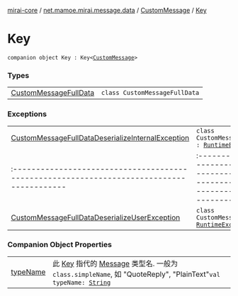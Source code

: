 [mirai-core](../../../index.md) / [net.mamoe.mirai.message.data](../../index.md) / [CustomMessage](../index.md) / [Key](./index.md)

# Key

`companion object Key : Key<`[`CustomMessage`](../index.md)`>`

### Types
|||
|:----------------------------------------------------------------------------------------|:---------------------------------------------------------------------------------------------------------------------------------------------------------------------------------------------------------|
| [CustomMessageFullData](-custom-message-full-data/index.md) | `class CustomMessageFullData` |

### Exceptions
|||
|:----------------------------------------------------------------------------------------|:---------------------------------------------------------------------------------------------------------------------------------------------------------------------------------------------------------|
| [CustomMessageFullDataDeserializeInternalException](-custom-message-full-data-deserialize-internal-exception/index.md) | `class CustomMessageFullDataDeserializeInternalException : `[`RuntimeException`](https://kotlinlang.org/api/latest/jvm/stdlib/kotlin/-runtime-exception/index.html) ||||
|:----------------------------------------------------------------------------------------|:---------------------------------------------------------------------------------------------------------------------------------------------------------------------------------------------------------|
| [CustomMessageFullDataDeserializeUserException](-custom-message-full-data-deserialize-user-exception/index.md) | `class CustomMessageFullDataDeserializeUserException : `[`RuntimeException`](https://kotlinlang.org/api/latest/jvm/stdlib/kotlin/-runtime-exception/index.html) |

### Companion Object Properties
|||
|:----------------------------------------------------------------------------------------|:---------------------------------------------------------------------------------------------------------------------------------------------------------------------------------------------------------|
| [typeName](type-name.md) | 此 [Key](../../-message/-key/index.md) 指代的 [Message](../../-message/index.md) 类型名. 一般为 `class.simpleName`, 如 "QuoteReply", "PlainText"`val typeName: `[`String`](https://kotlinlang.org/api/latest/jvm/stdlib/kotlin/-string/index.html) |

